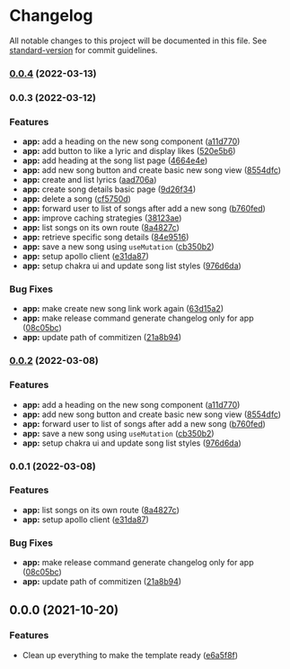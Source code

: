 # Changelog

All notable changes to this project will be documented in this file. See [standard-version](https://github.com/conventional-changelog/standard-version) for commit guidelines.

### [0.0.4](https://github.com/samuelsilvadev/shared-lyrics/compare/app@v0.0.3...app@v0.0.4) (2022-03-13)

### 0.0.3 (2022-03-12)


### Features

* **app:** add a heading on the new song component ([a11d770](https://github.com/samuelsilvadev/shared-lyrics/commit/a11d7705fca821650bf917a4174c64b3972947af))
* **app:** add button to like a lyric and display likes ([520e5b6](https://github.com/samuelsilvadev/shared-lyrics/commit/520e5b6b1760ed41275623c486763a84431b01d4))
* **app:** add heading at the song list page ([4664e4e](https://github.com/samuelsilvadev/shared-lyrics/commit/4664e4e36f60c563fd003a04ba7b26b4a9aaacd4))
* **app:** add new song button and create basic new song view ([8554dfc](https://github.com/samuelsilvadev/shared-lyrics/commit/8554dfc68bc484d7443dab590ce826dc8beb6726))
* **app:** create and list lyrics ([aad706a](https://github.com/samuelsilvadev/shared-lyrics/commit/aad706a075f5afeb2376d2a7d84b65de2e93d659))
* **app:** create song details basic page ([9d26f34](https://github.com/samuelsilvadev/shared-lyrics/commit/9d26f34854e0830264c4a4468a684097723e842c))
* **app:** delete a song ([cf5750d](https://github.com/samuelsilvadev/shared-lyrics/commit/cf5750d0b714291e9ef24e0d4e94061ab5fb075b))
* **app:** forward user to list of songs after add a new song ([b760fed](https://github.com/samuelsilvadev/shared-lyrics/commit/b760fed79b6d005a8bddfa13f5fcca8a4588dfea))
* **app:** improve caching strategies ([38123ae](https://github.com/samuelsilvadev/shared-lyrics/commit/38123ae238a37201fe06b96d87536b78eb44e7e2))
* **app:** list songs on its own route ([8a4827c](https://github.com/samuelsilvadev/shared-lyrics/commit/8a4827c8e14324336581ab2291d1ee905dd733f0))
* **app:** retrieve specific song details ([84e9516](https://github.com/samuelsilvadev/shared-lyrics/commit/84e95169f7210c6c44f4f982e62f749cef94dfae))
* **app:** save a new song using `useMutation` ([cb350b2](https://github.com/samuelsilvadev/shared-lyrics/commit/cb350b28806ec6a2f981b83f00db4af6f41d565c))
* **app:** setup apollo client ([e31da87](https://github.com/samuelsilvadev/shared-lyrics/commit/e31da87a9aa1e423d72e4d65b7a4c95d9a5dc3f6))
* **app:** setup chakra ui and update song list styles ([976d6da](https://github.com/samuelsilvadev/shared-lyrics/commit/976d6da61f1bf9f59303d2bc6536a78ddf6ee28b))


### Bug Fixes

* **app:** make create new song link work again ([63d15a2](https://github.com/samuelsilvadev/shared-lyrics/commit/63d15a227df4fddf48a72b6a4ffe8aaa4a79ec43))
* **app:** make release command generate changelog only for app ([08c05bc](https://github.com/samuelsilvadev/shared-lyrics/commit/08c05bcfb71a2c5f47b42741a0a522c57ac20725))
* **app:** update path of commitizen ([21a8b94](https://github.com/samuelsilvadev/shared-lyrics/commit/21a8b94e742e4763b7050fe622acad8447dd6493))

### [0.0.2](https://github.com/samuelsilvadev/shared-lyrics/compare/v0.0.1...v0.0.2) (2022-03-08)

### Features

- **app:** add a heading on the new song component ([a11d770](https://github.com/samuelsilvadev/shared-lyrics/commit/a11d7705fca821650bf917a4174c64b3972947af))
- **app:** add new song button and create basic new song view ([8554dfc](https://github.com/samuelsilvadev/shared-lyrics/commit/8554dfc68bc484d7443dab590ce826dc8beb6726))
- **app:** forward user to list of songs after add a new song ([b760fed](https://github.com/samuelsilvadev/shared-lyrics/commit/b760fed79b6d005a8bddfa13f5fcca8a4588dfea))
- **app:** save a new song using `useMutation` ([cb350b2](https://github.com/samuelsilvadev/shared-lyrics/commit/cb350b28806ec6a2f981b83f00db4af6f41d565c))
- **app:** setup chakra ui and update song list styles ([976d6da](https://github.com/samuelsilvadev/shared-lyrics/commit/976d6da61f1bf9f59303d2bc6536a78ddf6ee28b))

### 0.0.1 (2022-03-08)

### Features

- **app:** list songs on its own route ([8a4827c](https://github.com/samuelsilvadev/shared-lyrics/commit/8a4827c8e14324336581ab2291d1ee905dd733f0))
- **app:** setup apollo client ([e31da87](https://github.com/samuelsilvadev/shared-lyrics/commit/e31da87a9aa1e423d72e4d65b7a4c95d9a5dc3f6))

### Bug Fixes

- **app:** make release command generate changelog only for app ([08c05bc](https://github.com/samuelsilvadev/shared-lyrics/commit/08c05bcfb71a2c5f47b42741a0a522c57ac20725))
- **app:** update path of commitizen ([21a8b94](https://github.com/samuelsilvadev/shared-lyrics/commit/21a8b94e742e4763b7050fe622acad8447dd6493))

## 0.0.0 (2021-10-20)

### Features

- Clean up everything to make the template ready ([e6a5f8f](https://github.com/samuelsilvadev/create-react-app-n/commit/e6a5f8fc26e43aac320581c0eba18bbcde397b8e))
